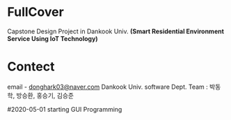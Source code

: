 # FullCover
Capstone Design Project in Dankook Univ. __(Smart Residential Environment Service Using  IoT Technology)__


# Contect
email - donghark03@naver.com
Dankook Univ. software Dept.
Team : 박동학, 방승환, 홍승기, 김승준

#2020-05-01
starting GUI Programming 


